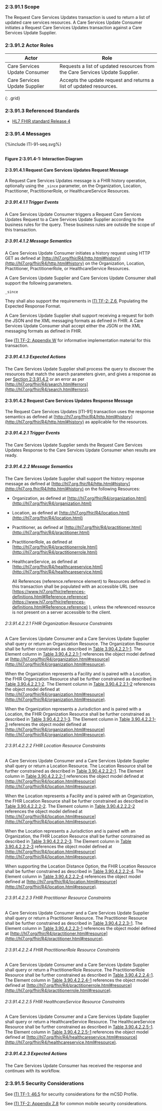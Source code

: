 
### 2:3.91.1 Scope

The Request Care Services Updates transaction is used to return a list
of updated care services resources. A Care Services Update Consumer
initiates a Request Care Services Updates transaction against a Care
Services Update Supplier.

### 2:3.91.2 Actor Roles

| Actor | Role |
| ----- | ---- |
| Care Services Update Consumer | Requests a list of updated resources from the Care Services Update Supplier. |
| Care Services Update Supplier | Accepts the update request and returns a list of updated resources.          |
{: .grid}

### 2:3.91.3 Referenced Standards

  - [HL7 FHIR standard Release 4](http://hl7.org/fhir/R4/index.html)


### 2:3.91.4 Messages

<div>
{%include ITI-91-seq.svg%}
</div>
<br clear="all">

**Figure 2:3.91.4-1: Interaction Diagram**

#### 2:3.91.4.1 Request Care Services Updates Request Message

A Request Care Services Updates message is a FHIR history operation,
optionally using the ```_since``` parameter, on the Organization, Location,
Practitioner, PractitionerRole, or HealthcareService Resources.

##### 2:3.91.4.1.1 Trigger Events

A Care Services Update Consumer triggers a Request Care Services Updates
Request to a Care Services Update Supplier according to the business
rules for the query. These business rules are outside the scope of this
transaction.

##### 2:3.91.4.1.2 Message Semantics

A Care Services Update Consumer initiates a history request using HTTP
GET as defined at [http://hl7.org/fhir/R4/http.html#history](http://hl7.org/fhir/R4/http.html#history) on the
Organization, Location, Practitioner, PractitionerRole, or
HealthcareService Resources.

A Care Services Update Supplier and Care Services Update Consumer shall
support the following parameters.

```
_since
```

They shall also support the requirements in [ITI TF-2: Z.6](https://profiles.ihe.net/ITI/TF/Volume2/ch-Z.html#z.6-populating-the-expected-response-format), Populating
the Expected Response Format.

A Care Services Update Supplier shall support receiving a request for
both the JSON and the XML messaging formats as defined in FHIR. A Care
Services Update Consumer shall accept either the JSON or the XML
messaging formats as defined in FHIR.

See [ITI TF-2: Appendix W](https://profiles.ihe.net/ITI/TF/Volume2/ch-W.html) for informative implementation material for
this transaction.

##### 2:3.91.4.1.3 Expected Actions

The Care Services Update Supplier shall process the query to discover
the resources that match the search parameters given, and gives a
response as per [Section 2:3.91.4.2](#239142-request-care-services-updates-response-message) or an error as per
[http://hl7.org/fhir/R4/search.html#errors](http://hl7.org/fhir/R4/search.html#errors).

#### 2:3.91.4.2 Request Care Services Updates Response Message

The Request Care Services Updates \[ITI-91\] transaction uses the
response semantics as defined at
[http://hl7.org/fhir/R4/http.html#history](http://hl7.org/fhir/R4/http.html#history) as applicable for the
resources.

##### 2:3.91.4.2.1 Trigger Events

The Care Services Update Supplier sends the Request Care Services
Updates Response to the Care Services Update Consumer when results are
ready.

##### 2:3.91.4.2.2 Message Semantics

The Care Services Update Supplier shall support the history response
message as defined at [http://hl7.org.fhir/R4/http.html#history](http://hl7.org.fhir/R4/http.html#history) on the
following Resources:

  - Organization, as defined at
    [http://hl7.org/fhir/R4/organization.html](http://hl7.org/fhir/R4/organization.html)

  - Location, as defined at [http://hl7.org/fhir/R4/location.html](http://hl7.org/fhir/R4/location.html)

  - Practitioner, as defined at
    [http://hl7.org/fhir/R4/practitioner.html](http://hl7.org/fhir/R4/practitioner.html)

  - PractitionerRole, as defined at
    [http://hl7.org/fhir/R4/practitionerrole.html](http://hl7.org/fhir/R4/practitionerrole.html)

  - HealthcareService, as defined at
    [http://hl7.org/fhir/R4/healthcareservice.html](http://hl7.org/fhir/R4/healthcareservice.html)
    
    All References (reference.reference element) to Resources defined in
    this transaction shall be populated with an accessible URL (see
    [https://www.hl7.org/fhir/references-definitions.html#Reference.reference](https://www.hl7.org/fhir/references-definitions.html#Reference.reference)
    ), unless the referenced resource is not present on a server
    accessible to the client.

###### 2:3.91.4.2.2.1 FHIR Organization Resource Constraints

A Care Services Update Consumer and a Care Services Update Supplier
shall query or return an Organization Resource. The Organization
Resource shall be further constrained as described in [Table
3.90.4.2.2.1-1](ITI-90.html#table2.3.90.4.2.2.1-1). The Element column in [Table 3.90.4.2.2.1-1](ITI-90.html#table2.3.90.4.2.2.1-1) references
the object model defined at
[http://hl7.org/fhir/R4/organization.html#resource](http://hl7.org/fhir/R4/organization.html#resource).

When the Organization represents a Facility and is paired with a
Location, the FHIR Organization Resource shall be further constrained as
described in [Table 3.90.4.2.2.1-2](ITI-90.html#table2.3.90.4.2.2.1-2). The Element column in [Table
3.90.4.2.2.1-2](ITI-90.html#table2.3.90.4.2.2.1-2) references the object model defined at
[http://hl7.org/fhir/R4/organization.html#resource](http://hl7.org/fhir/R4/organization.html#resource).

When the Organization represents a Jurisdiction and is paired with a Location, the FHIR Organization Resource shall be further constrained as described in [Table 3.90.4.2.2.1-3](ITI-90.html#table2.3.90.4.2.2.1-3). The Element column in [Table 3.90.4.2.2.1-3](ITI-90.html#table2.3.90.4.2.2.1-3) references the object model defined at [http://hl7.org/fhir/R4/organization.html#resource](http://hl7.org/fhir/R4/organization.html#resource).

###### 2:3.91.4.2.2.2 FHIR Location Resource Constraints

A Care Services Update Consumer and a Care Services Update Supplier
shall query or return a Location Resource. The Location Resource shall
be further constrained as described in [Table 3.90.4.2.2.2-1](ITI-90.html#table2.3.90.4.2.2.2-1). The Element
column in [Table 3.90.4.2.2.2-1](ITI-90.html#table2.3.90.4.2.2.2-1) references the object model defined at
[http://hl7.org/fhir/R4/location.html#resource](http://hl7.org/fhir/R4/location.html#resource).

When the Location represents a Facility and is paired with an
Organization, the FHIR Location Resource shall be further constrained as
described in [Table 3.90.4.2.2.2-2](ITI-90.html#table2.3.90.4.2.2.2-2). The Element column in [Table
3.90.4.2.2.2-2](ITI-90.html#table2.3.90.4.2.2.2-2) references the object model defined at
[http://hl7.org/fhir/R4/location.html#resource](http://hl7.org/fhir/R4/location.html#resource).

When the Location represents a Jurisdiction and is paired with an Organization, the FHIR Location Resource 
shall be further constrained as described in [Table 3.90.4.2.2.2-3](ITI-90.html#table2.3.90.4.2.2.2-3). The Element column in 
[Table 3.90.4.2.2.2-3](ITI-90.html#table2.3.90.4.2.2.2-3) 
references the object model defined at [http://hl7.org/fhir/R4/location.html#resource](http://hl7.org/fhir/R4/location.html#resource).

When supporting the Location Distance Option, the FHIR Location Resource
shall be further constrained as described in [Table 3.90.4.2.2.2-4](ITI-90.html#table2.3.90.4.2.2.2-4). The
Element column in [Table 3.90.4.2.2.2-4](ITI-90.html#table2.3.90.4.2.2.2-4) references the object model
defined at [http://hl7.org/fhir/R4/location.html#resource](http://hl7.org/fhir/R4/location.html#resource).

###### 2:3.91.4.2.2.3 FHIR Practitioner Resource Constraints

A Care Services Update Consumer and a Care Services Update Supplier
shall query or return a Practitioner Resource. The Practitioner Resource
shall be further constrained as described in [Table 3.90.4.2.2.3-1](ITI-90.html#table2.3.90.4.2.2.3-1). The
Element column in [Table 3.90.4.2.2.3-1](ITI-90.html#table2.3.90.4.2.2.3-1) references the object model
defined at [http://hl7.org/fhir/R4/practitioner.html#resource](http://hl7.org/fhir/R4/practitioner.html#resource).

###### 2:3.91.4.2.2.4 FHIR PractitionerRole Resource Constraints

A Care Services Update Consumer and a Care Services Update Supplier
shall query or return a PractitionerRole Resource. The PractitionerRole
Resource shall be further constrained as described in [Table
3.90.4.2.2.4-1](ITI-90.html#table2.3.90.4.2.2.4-1). The Element column in [Table 3.90.4.2.2.4-1](ITI-90.html#table2.3.90.4.2.2.4-1) references
the object model defined at
[http://hl7.org/fhir/R4/practitionerrole.html#resource](http://hl7.org/fhir/R4/practitionerrole.html#resource).

###### 2:3.91.4.2.2.5 FHIR HealthcareService Resource Constraints

A Care Services Update Consumer and a Care Services Update Supplier
shall query or return a HealthcareService Resource. The
HealthcareService Resource shall be further constrained as described in
[Table 3.90.4.2.2.5-1](ITI-90.html#table2.3.90.4.2.2.5-1). The Element column in [Table 3.90.4.2.2.5-1](ITI-90.html#table2.3.90.4.2.2.5-1)
references the object model defined at
[http://hl7.org/fhir/R4/healthcareservice.html#resource](http://hl7.org/fhir/R4/healthcareservice.html#resource).

##### 2:3.91.4.2.3 Expected Actions

The Care Services Update Consumer has received the response and
continues with its workflow.

### 2:3.91.5 Security Considerations

See [ITI TF-1: 46.5](volume-1.html#1465-mcsd-security-considerations) for security considerations for the mCSD Profile.

See [ITI TF-2: Appendix Z.8](https://profiles.ihe.net/ITI/TF/Volume2/ch-Z.html#z.8-mobile-security-considerations) for common mobile security considerations.

